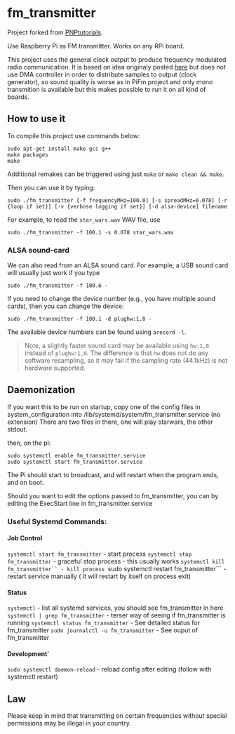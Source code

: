 # fm_transmitter

Project forked from [PNPtutorials](https://github.com/PNPtutorials/FM_Transmitter_RPi3).

Use Raspberry Pi as FM transmitter. Works on any RPi board.

This project uses the general clock output to produce frequency modulated radio
communication. It is based on idea originaly posted [here][orig] but does not 
use DMA controller in order to distribute samples to output (clock generator),
so sound quality is worse as in PiFm project and only mono transmition is available 
but this makes possible to run it on all kind of boards.

[orig]: http://icrobotics.co.uk/wiki/index.php/Turning_the_Raspberry_Pi_Into_an_FM_Transmitter

## How to use it

To compile this project use commands below:
```
sudo apt-get install make gcc g++
make packages
make
``` 

Additional remakes can be triggered using just `make` or `make clean && make`.

Then you can use it by typing:
```
sudo ./fm_transmitter [-f frequencyMHz=100.0] [-s spreadMHz=0.078] [-r {loop if set}] [-v {verbose logging if set}] [-d alsa-device] filename
```

For example, to read the `star_wars.wav` WAV file, use

```
sudo ./fm_transmitter -f 100.1 -s 0.078 star_wars.wav
```


### ALSA sound-card

We can also read from an ALSA sound card. For example, a USB sound card will usually
just work if you type

```
sudo ./fm_transmitter -f 100.6 -
```

If you need to change the device number (e.g., you have multiple sound cards),
then you can change the device:

```
sudo ./fm_transmitter -f 100.1 -d plughw:1,0 -
```

The available device numbers can be found using `arecord -l`. 

  > Note, a slightly faster sound card may be available using `hw:1,0` instead 
  > of `plughw:1,0`. The difference is that `hw` does not do any software 
  > resampling, so it may fail if the sampling rate (44.1kHz) is not hardware 
  > supported.

## Daemonization

If you want this to be run on startup, copy one of the config files in system_configuration into /lib/systemd/system/fm_transmitter.service (no extension)
There are two files in there, one will play starwars, the other stdout.
 
then, on the pi:
```
sudo systemctl enable fm_transmitter.service
sudo systemctl start fm_transmitter.service
```

The Pi should start to broadcast, and will restart when the program ends, and on boot. 

Should you want to edit the options passed to fm_transmitter, you can by editing the ExecStart line in fm_transmitter.service

### Useful Systemd Commands:

#### Job Control
```systemctl start fm_transmitter``` - start process
```systemctl stop fm_transmitter``` - graceful stop process - this usually works
```systemctl kill fm_transmitter`` - kill process
```sudo systemctl restart fm_transmitter``` - restart service manually ( it will restart by itself on process exit)

#### Status
```systemctl``` - list all systemd services, you should see fm_transmitter in here
```systemctl | grep fm_transmitter``` - terser way of seeing if fm_transmitter is running
```systemctl status fm_transmitter``` - See detailed status for fm_transmitter
```sudo journalctl -u fm_transmitter``` - See ouput of fm_transmitter

#### Development`
```sudo systemctl daemon-reload``` - reload config after editing (follow with systemctl restart)

## Law
Please keep in mind that transmitting on certain frequencies without special 
permissions may be illegal in your country.


